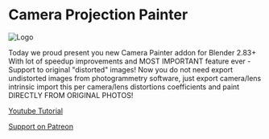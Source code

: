 # Camera Projection Painter

![Logo](https://user-images.githubusercontent.com/16822993/88917283-2f4d8100-d270-11ea-9f2e-d546d6f3d0b0.png)

Today we proud present you new Camera Painter addon for Blender 2.83+ 
With lot of speedup improvements and MOST IMPORTANT feature ever - Support to original "distorted" images!
Now you do not need export undistorted images from photogrammetry software,
just export camera/lens intrinsic import this per camera/lens distortions coefficients and paint DIRECTLY FROM ORIGINAL PHOTOS!

[Youtube Tutorial](https://youtu.be/lasdJIIAv70)

[Support on Patreon](https://www.patreon.com/BlenderHQ)
